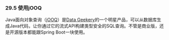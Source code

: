 ### 29.5 使用jOOQ
Java面向对象查询（[jOOQ](http://www.jooq.org/)）是[Data Geekery](http://www.datageekery.com/)的一个明星产品，可以从数据库生成Java代码，让你通过它的流式API构建类型安全的SQL查询。不管是商业版，还是开源版本都能跟Spring Boot一块使用。


